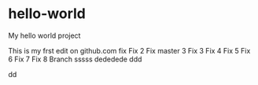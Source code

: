 # hello-world
My hello world project

This is my frst edit on github.com
fix
Fix 2
Fix master 3
Fix 3
Fix 4
Fix 5
Fix 6
Fix 7
Fix 8
Branch
sssss
dededede
ddd

dd
